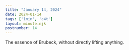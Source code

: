 ```yaml
---
title: "January 14, 2024"
date: 2024-01-14
tags: ['1min', 'c4t']
layout: minute.njk
postnumber: 14
---
```



The essence of Brubeck, without directly lifting anything.  




